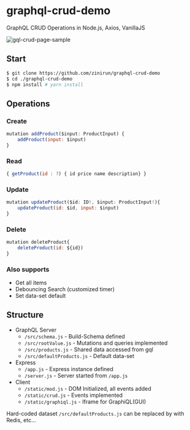# graphql-crud-demo
GraphQL CRUD Operations in Node.js, Axios, VanillaJS


<img src="https://github.com/zinirun/graphql-crud-demo/blob/main/img/readme.png" alt="gql-crud-page-sample" />

## Start
```bash
$ git clone https://github.com/zinirun/graphql-crud-demo
$ cd ./graphql-crud-demo
$ npm install # yarn install
```

## Operations

### Create
```js
mutation addProduct($input: ProductInput) {
    addProduct(input: $input)
}
```

### Read
```js
{ getProduct(id : ?) { id price name description} }
```

### Update
```js
mutation updateProduct($id: ID!, $input: ProductInput!){
    updateProduct(id: $id, input: $input)
}
```

### Delete
```js
mutation deleteProduct{
    deleteProduct(id: ${id})
}
```

### Also supports
- Get all items
- Debouncing Search (customized timer)
- Set data-set default

## Structure
- GraphQL Server
  - `/src/schema.js` - Build-Schema defined
  - `/src/rootValue.js` - Mutations and queries implemented
  - `/src/products.js` - Shared data accessed from gql
  - `/src/defaultProducts.js` - Default data-set
- Express
  - `/app.js` - Express instance defined
  - `/server.js` - Server started from `/app.js`
- Client
  - `/static/mod.js` - DOM Initialized, all events added
  - `/static/crud.js` - Events implemented
  - `/static/graphiql.js` - Iframe for GraphiQL(GUI)

Hard-coded dataset `/src/defaultProducts.js` can be replaced by with Redis, etc...